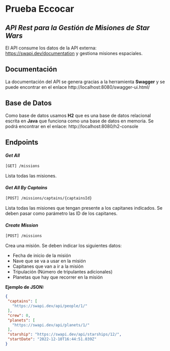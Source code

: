 # Prueba Eccocar
## _API Rest para la Gestión de Misiones de Star Wars_ 
El API consume los datos de la API externa: https://swapi.dev/documentation y gestiona misiones espaciales.

## Documentación  
La documentación del API se genera gracias a la herramienta **Swagger** y se puede encontrar en el enlace 
http://localhost:8080/swagger-ui.html/

## Base de Datos
Como base de datos usamos **H2** que es una base de datos relacional escrita en **Java** que funciona como una base de datos en memoria.
Se podrá encontrar en el enlace: 
http://localhost:8080/h2-console

## Endpoints
#### _Get All_
```sh
[GET] /missions
```
Lista todas las misiones.

#### _Get All By Captains_
```sh
[POST] /missions/captains/{captainsId}
```
Lista todas las misiones que tengan presente a los capitanes indicados.
Se deben pasar como parámetro las ID de los capitanes.

#### _Create Mission_
```sh
[POST] /missions
```
Crea una misión. Se deben indicar los siguientes datos:
 - Fecha de inicio de la misión
 - Nave que se va a usar en la misión
 - Capitanes que van a ir a la misión
 - Tripulación (Número de tripulantes adicionales)
 - Planetas que hay que recorrer en la misión
 
 **Ejemplo de JSON:**
 ```json
 {
  "captains": [
    "https://swapi.dev/api/people/1/"
  ],
  "crew": 0,
  "planets": [
    "https://swapi.dev/api/planets/1/"
  ],
  "starship": "https://swapi.dev/api/starships/12/",
  "startDate": "2022-12-10T16:44:51.039Z"
}
```
